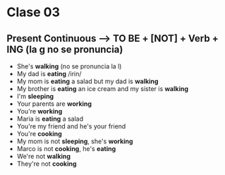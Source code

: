 # Clase 03

## Present Continuous --> TO BE + [NOT] + Verb + ING (la g no se pronuncia)

* She's **walking** (no se pronuncia la l)
* My dad is **eating** /irin/
* My mom is **eating** a salad but my dad is **walking**
* My brother is **eating** an ice cream and my sister is **walking**
* I'm **sleeping**
* Your parents are **working**
* You're **working**
* Maria is **eating** a salad
* You're my friend and he's your friend
* You're **cooking**
* My mom is not **sleeping**, she's **working**
* Marco is not **cooking**, he's **eating**
* We're not **walking**
* They're not **cooking**

